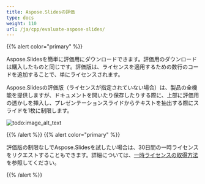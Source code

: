 ```yaml
---  
title: Aspose.Slidesの評価  
type: docs  
weight: 110  
url: /ja/cpp/evaluate-aspose-slides/  
---  
```


{{% alert color="primary" %}}  

Aspose.Slidesを簡単に評価用にダウンロードできます。評価用のダウンロードは購入したものと同じです。評価版は、ライセンスを適用するための数行のコードを追加することで、単にライセンスされます。  

Aspose.Slidesの評価版（ライセンスが指定されていない場合）は、製品の全機能を提供しますが、ドキュメントを開いたり保存したりする際に、上部に評価用の透かしを挿入し、プレゼンテーションスライドからテキストを抽出する際にスライドを1枚に制限します。  

![todo:image_alt_text](evaluate-aspose.slides-001.png)  

{{% /alert %}} {{% alert color="primary" %}}  

評価版の制限なしでAspose.Slidesを試したい場合は、30日間の一時ライセンスをリクエストすることもできます。詳細については、[一時ライセンスの取得方法](https://purchase.aspose.com/temporary-license)を参照してください。  

{{% /alert %}}